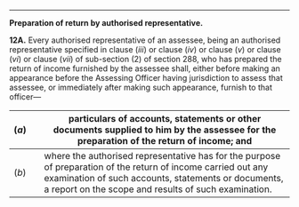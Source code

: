****

**Preparation of return by authorised representative.**

**12A.** Every authorised representative of an assessee, being an authorised representative specified in clause (_iii_) or clause (_iv_) or clause (_v_) or clause (_vi_) or clause (_vii_) of sub-section (2) of section 288, who has prepared the return of income furnished by the assessee shall, either before making an appearance before the Assessing Officer having jurisdiction to assess that assessee, or immediately after making such appearance, furnish to that officer—

(_a_)|  |  particulars of accounts, statements or other documents supplied to him by the assessee for the preparation of the return of income; and  
---|---|---  
(_b_)|  |  where the authorised representative has for the purpose of preparation of the return of income carried out any examination of such accounts, statements or documents, a report on the scope and results of such examination.